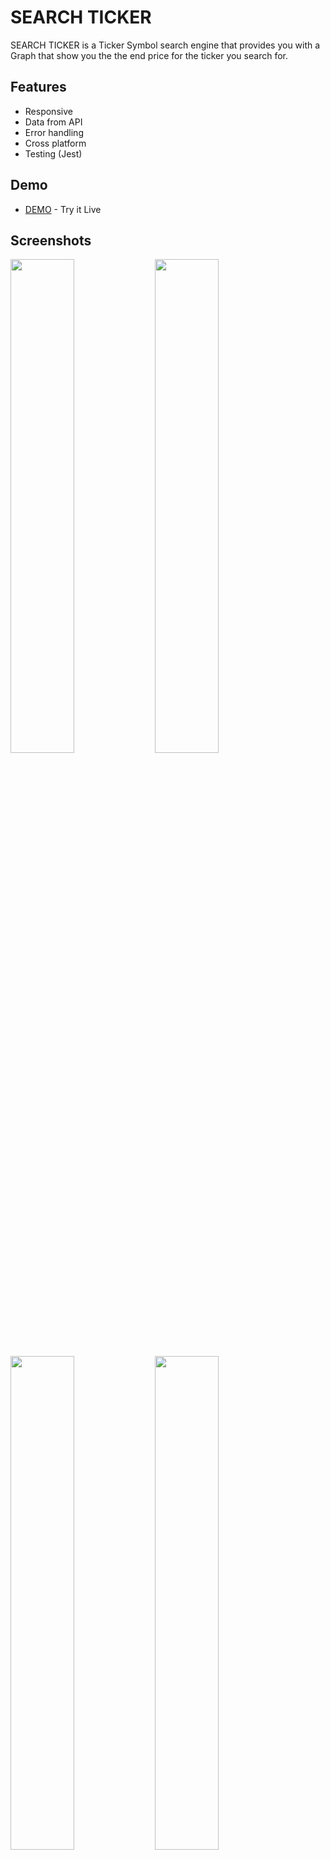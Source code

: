 
# SEARCH TICKER

SEARCH TICKER is a Ticker Symbol search engine that provides you with a Graph that show you the the end price for the ticker you search for.


## Features
- Responsive
- Data from API
- Error handling
- Cross platform
- Testing (Jest)


## Demo

- [DEMO](http://arbetsprovgraph.surge.sh) - Try it Live





## Screenshots

<img src="https://user-images.githubusercontent.com/18538595/167317267-5ba5c20c-14b8-4f9c-9df3-f476f4b4c76c.png" width="45%"></img>
<img src="https://user-images.githubusercontent.com/18538595/167317300-284ee2ec-0d3d-4c1b-9ed1-e25f4f97a671.png" width="45%"></img>
<img src="https://user-images.githubusercontent.com/18538595/167317330-970ed394-a5e2-4680-adc3-57146883a1ac.png" width="45%"></img>
<img src="https://user-images.githubusercontent.com/18538595/167317359-88ffb6a2-5efd-4ebf-8d9e-c07162c3eabe.png" width="45%"></img>
<img src="https://user-images.githubusercontent.com/18538595/167317380-4c32d3c1-cb33-467c-8fd0-482af9d006b3.png" width="45%"></img> 

## API Reference

#### Base url

```http
  GET https://data.nasdaq.com
```

#### Get all items

```http
  GET /api/v3/datasets/${database_code}/${dataset_code}/data.{return_format}
```

##### Example
```http
  GET /api/v3/datasets/${database_code}/${dataset_code}/data.{return_format}
```

| Parameter       | Required | Type     | Description                                                                                |
| :-------------- | :------- | :------- | :--------------------------------------------------------------------------------------    |
| `api_key`       | Yes      | `string` | Your API key                                                                               |
| `database_code` | Yes      | `string` | Code identifying the database to which the dataset belongs.                                |
| `dataset_code`  | Yes      | `string` | Code identifying the dataset.                                                              |
| `limit`         | no       | `int`    | Use limit=n to get the first n rows of the dataset. Use limit=1 to get just the latest row.|

```json
{
   "dataset_data":{
      "limit":3,
      "transform":null,
      "column_index":4,
      "column_names":[
         "Date",
         "Close"
      ],
      "start_date":"2012-05-18",
      "end_date":"2018-03-27",
      "frequency":"daily",
      "data":[
         [
            "2018-03-31",
            152.19
         ],
         [
            "2018-02-28",
            178.32
         ],
         [
            "2018-01-31",
            186.89
         ]
      ],
      "collapse":"monthly",
      "order":"desc"
   }
}
```

#### fetchTickerDatasetBySymbol("FB")

Takes a ticker-sybmol of Type("string") and returns a json response like the one above.

#### You can read more about the API on the links below

- [Time-series Parameters](https://docs.data.nasdaq.com/docs/parameters-2)
- [Time-series Usage](https://docs.data.nasdaq.com/docs/in-depth-usage)
## Deployment

To deploy this project, you need to have surge installed. See (step 1)
If you have surge installed skip this step and continue to (step 2)

#### Step 1

```bash
    npm install surge
```

Go to the public-folder and open the CNAME-file and Change the CNAM you like to have
- xxxx.surge.sh
- ex. Testing.surge.sh
or leave it empty to let surge auto generate one for you on deployment.

#### Step 3

This step will build the app and deploy it for you.

```bash
    npm run deploy
```
After the script has finished running, just click on the link to get to the website.
## Authors

- [@Fadil Al](https://www.github.com/FaaDiiL)

## Badges

[![npm version](https://camo.githubusercontent.com/4e4a3b5c3e9c00501ec866e2f2466c5a6032f838aca5f2cf3b14450e39e8a2f0/68747470733a2f2f696d672e736869656c64732e696f2f62616467652f72656163742532302d2532333230323332612e7376673f267374796c653d666f722d7468652d6261646765266c6f676f3d7265616374266c6f676f436f6c6f723d253233363144414642)](https://reactjs.org/)

[![npm version](https://badge.fury.io/js/node.svg)](https://badge.fury.io/js/node)

[![npm version](https://badge.fury.io/js/npm.svg)](https://badge.fury.io/js/npm)

[![made-with-javascript](https://img.shields.io/badge/Made%20with-JavaScript-1f425f.svg)](https://www.javascript.com)

[![MIT License](https://img.shields.io/apm/l/atomic-design-ui.svg?)](https://github.com/git/git-scm.com/blob/main/MIT-LICENSE.txt)


# Getting Started with Create React App

This project was bootstrapped with [Create React App](https://github.com/facebook/create-react-app).

## Available Scripts

In the project directory, you can run:

### `npm start`

Runs the app in the development mode.\
Open [http://localhost:3000](http://localhost:3000) to view it in your browser.

The page will reload when you make changes.\
You may also see any lint errors in the console.

### `npm test`

Launches the test runner in the interactive watch mode.\
See the section about [running tests](https://facebook.github.io/create-react-app/docs/running-tests) for more information.

### `npm run build`

Builds the app for production to the `build` folder.\
It correctly bundles React in production mode and optimizes the build for the best performance.

The build is minified and the filenames include the hashes.\
Your app is ready to be deployed!

See the section about [deployment](https://facebook.github.io/create-react-app/docs/deployment) for more information.

### `npm run eject`

**Note: this is a one-way operation. Once you `eject`, you can't go back!**

If you aren't satisfied with the build tool and configuration choices, you can `eject` at any time. This command will remove the single build dependency from your project.

Instead, it will copy all the configuration files and the transitive dependencies (webpack, Babel, ESLint, etc) right into your project so you have full control over them. All of the commands except `eject` will still work, but they will point to the copied scripts so you can tweak them. At this point you're on your own.

You don't have to ever use `eject`. The curated feature set is suitable for small and middle deployments, and you shouldn't feel obligated to use this feature. However we understand that this tool wouldn't be useful if you couldn't customize it when you are ready for it.

